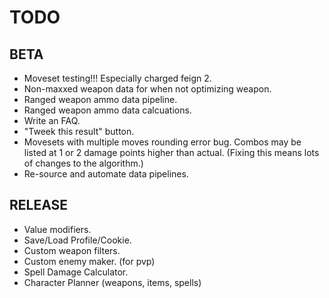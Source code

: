 # TODO
## BETA
* Moveset testing!!! Especially charged feign 2.
* Non-maxxed weapon data for when not optimizing weapon.
* Ranged weapon ammo data pipeline.
* Ranged weapon ammo data calcuations.
* Write an FAQ.
* "Tweek this result" button.
* Movesets with multiple moves rounding error bug. Combos may be listed at 1 or 2 damage points higher than actual. (Fixing this means lots of changes to the algorithm.)
* Re-source and automate data pipelines.
## RELEASE
* Value modifiers.
* Save/Load Profile/Cookie.
* Custom weapon filters.
* Custom enemy maker. (for pvp)
* Spell Damage Calculator.
* Character Planner (weapons, items, spells)
